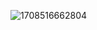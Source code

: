 ![1708516662804](https://github.com/Zong2018/Music/assets/37098709/87abdb62-7011-4060-bc8e-43533ac3a325)

